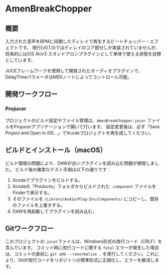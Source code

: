 # AmenBreakChopper

## 概要

入力された音声をBPMに同期したディレイで再生するビートチョッパー・エフェクトです。
現行(v0.1.0)ではディレイのコア部分しか実装されていませんが、
将来的にはiOS AUv3 スタンドアロンプラグインとして単体で使える状態を目標としています。

JUCEフレームワークを使用して開発されたオーディオプラグインで、
DelayTimeパラメータはMIDIノートによってコントロール可能。

## 開発ワークフロー

### Projucer

プロジェクトのビルド設定やファイル管理は、`AmenBreakChopper.jucer` ファイルをProjucerアプリケーションで開いて行います。
設定変更後は、必ず「Save Project and Open in IDE...」でXcodeプロジェクトを再生成してください。



## ビルドとインストール（macOS）

ビルド環境の問題により、DAWが古いプラグインを読み込む問題が頻発しました。
ビルド後の確実なテスト手順は以下の通りです：

1. Xcodeでプラグインをビルドする。
2. Xcodeの「Products」フォルダからビルドされた `.component` ファイルをFinderで表示する。
3. そのファイルを `/Library/Audio/Plug-Ins/Components/` にコピーし、既存のファイルを上書きする。
4. DAWを再起動してプラグインを読み込む。

## Gitワークフロー

このプロジェクトの`.jucer`ファイルは、Windows形式の改行コード（CRLF）を含んでいます。
コミット時に改行コードに関する `fatal` エラーが発生した場合は、コミットの直前に `git add --renormalize .` を実行してください。これにより、Gitが改行コードをリポジトリの標準形式に正規化し、エラーを解消します。
